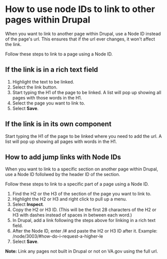 # How to use node IDs to link to other pages within Drupal

When you want to link to another page within Drupal, use a Node ID instead of the page's url. This ensures that if the url ever changes, it won't affect the link.

Follow these steps to link to a page using a Node ID.

## If the link is in a rich text field
1. Highlight the text to be linked.
2. Select the link button.
3. Start typing the H1 of the page to be linked. A list will pop up showing all pages with those words in the H1. 
4. Select the page you want to link to.
5. Select **Save**. 

## If the link is in its own component 
Start typing the H1 of the page to be linked where you need to add the url. A list will pop up showing all pages with words in the H1. 

## How to add jump links with Node IDs

When you want to link to a specific section on another page within Drupal, use a Node ID follolwed by the header ID of the section.

Follow these steps to link to a specific part of a page using a Node ID.

1. Find the H2 or the H3 of the section of the page you want to link to.
2. Highlight the H2 or H3 and right click to pull up a menu.
3. Select **Inspect**.
4. Copy the H2 or H3 ID. (This will be the first 28 characters of the H2 or H3 with dashes instead of spaces in between each word.)
5. In Drupal, add a link following the steps above for linking in a rich text field.
6. After the Node ID, enter /# and paste the H2 or H3 ID after it. Example: /node/3003/#how-do-i-request-a-higher-le
7. Select **Save**.

**Note:** Link any pages not built in Drupal or not on VA.gov using the full url.
